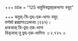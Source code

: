 +++
title = "125 चतुस्त्रिद्व्य्एकभागाः स्युर्"

+++
चतुस्-त्रि-द्व्य्-एक-भागाः स्युर्  
वर्णशो ब्राह्मणाऽऽत्मजाः (२३१)।  
क्षत्रजास् त्रि-द्व्य्-एक-भागा  
विड्जास् तु द्व्य्-एक-भागिनः  ॥ २.१२५ ॥